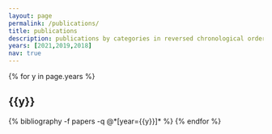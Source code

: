 ```yaml
---
layout: page
permalink: /publications/
title: publications
description: publications by categories in reversed chronological order. generated by jekyll-scholar.
years: [2021,2019,2018]
nav: true
---
```


<div class="publications">

{% for y in page.years %}
  <h2 class="year">{{y}}</h2>
  {% bibliography -f papers -q @*[year={{y}}]* %}
{% endfor %}

</div>
